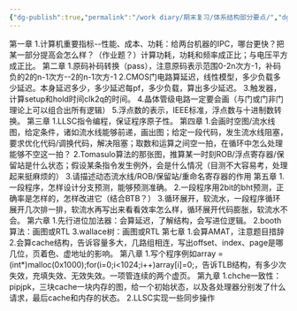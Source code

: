```yaml
---
{"dg-publish":true,"permalink":"/work diary/期末复习/体系结构部分要点/","dgPassFrontmatter":true}
---
```


第一章
1.计算机重要指标--性能、成本、功耗：给两台机器的IPC，哪台更快？把某一部分提高会怎么样？（作业题？）计算功耗，功耗和频率成正比；与电压平方成正比。
第二章
1.原码补码转换（pass），注意原码表示范围0-2n次方-1，补码负的2的n-1次方--2的n-1次方-1
2.CMOS门电路算延迟，线性模型，多少负载多少延迟。本身延迟多少，多少延迟每pf，多少负载，算出多少延迟。
3.触发器，计算setup和hold时间clk2q的时间。
4.晶体管级电路一定要会画（与门或门非门理论上可以组合出所有逻辑）
5.浮点数的表示，IEEE标准，浮点数与十进制数转换。
第三章
1.LLSC指令编程，保证程序原子性。
第四章
1.会画时空图/流水线图，给定条件，诸如流水线能够前递，画出图；给定一段代码，发生流水线阻塞，要求优化代码/调换代码，解决阻塞；取数和运算之间空一拍，在循环中怎么处理能够不空这一拍？
2.Tomasulo算法的那张图，推算某一时刻ROB/浮点寄存器/保留站是什么状态；假设某条指令发生例外，会是什么情况（目测不大容易考，处理起来挺麻烦的）
3.请描述动态流水线/ROB/保留站/重命名寄存器的作用
第五章
1.一段程序，怎样设计分支预测，能够预测准确。
2.一段程序用2bit的bht预测，正确率是怎样的，怎样改进它（结合BTB？）
3.循环展开，软流水，一段程序循环展开几次排一排，软流水再写出来看看效率怎么样，循环展开代码膨胀，软流水不会。
第六章
1.先行进位加法器：会算延迟，了解结构，会写进位逻辑。
2.booth算法：画图或RTL
3.wallace树：画图或RTL
第七章
1.会算AMAT，注意题目措辞
2.会算cache结构，告诉容量多大，几路组相连，写出offset、index、page是哪几位，页着色、虚地址的影响。
第八章
1.写个程序例如array = (int*)malloc(0x1000);for(i=0;i<1024;i++)array[i]=0;，告诉TLB结构，有多少次失效，充填失效、无效失效。一项管连续的两个虚页。
第九章
1.chche一致性：pipjpk，三块cache一块内存的图，给一个初始状态，以及各处理器分别发了什么请求，最后cache和内存的状态。
2.LLSC实现一些同步操作